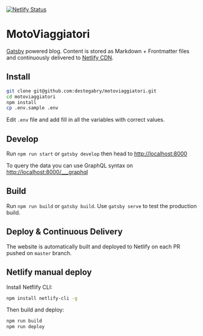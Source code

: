 [![Netlify Status](https://api.netlify.com/api/v1/badges/553b8ffb-84e7-4144-b813-48767420b680/deploy-status)](https://app.netlify.com/sites/motoviaggiatori/deploys)

# MotoViaggiatori

[Gatsby](https://www.gatsbyjs.org/) powered blog. Content is stored as Markdown + Frontmatter files and continuously delivered to [Netlify CDN](https://www.netlify.com).

## Install

```sh
git clone git@github.com:destegabry/motoviaggiatori.git
cd motoviaggiatori
npm install
cp .env.sample .env
```

Edit `.env` file and add fill in all the variables with correct values.

## Develop

Run `npm run start` or `gatsby develop` then head to <http://localhost:8000>

To query the data you can use GraphQL syntax on <http://localhost:8000/___graphql>

## Build

Run `npm run build` or `gatsby build`. Use `gatsby serve` to test the production build.

## Deploy & Continuous Delivery

The website is automatically built and deployed to Netlify on each PR pushed on `master` branch.

## Netlify manual deploy

Install Netflify CLI:

```sh
npm install netlify-cli -g
```

Then build and deploy:

```sh
npm run build
npm run deploy
```
